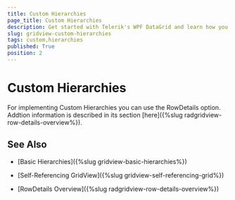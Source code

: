 ```yaml
---
title: Custom Hierarchies
page_title: Custom Hierarchies
description: Get started with Telerik's WPF DataGrid and learn how you can use the RowDetails option for implementing Custom Hierarchies. 
slug: gridview-custom-hierarchies
tags: custom,hierarchies
published: True
position: 2
---
```


# Custom Hierarchies

For implementing Custom Hierarchies you can use the RowDetails option. Addtion information is described in its section [here]({%slug radgridview-row-details-overview%}). 

## See Also

 * [Basic Hierarchies]({%slug gridview-basic-hierarchies%})

 * [Self-Referencing GridView]({%slug gridview-self-referencing-grid%})

 * [RowDetails Overview]({%slug radgridview-row-details-overview%})
